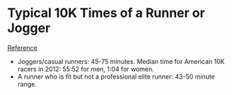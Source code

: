 # Typical 10K Times of a Runner or Jogger
[Reference](https://www.livestrong.com/article/536048-typical-10k-times-of-a-runner-or-jogger/)

- Joggers/casual runners: 45-75 minutes. Median time for American 10K racers in 2012: 55:52 for men, 1:04 for women.
- A runner who is fit but not a professional elite runner: 43-50 minute range.
